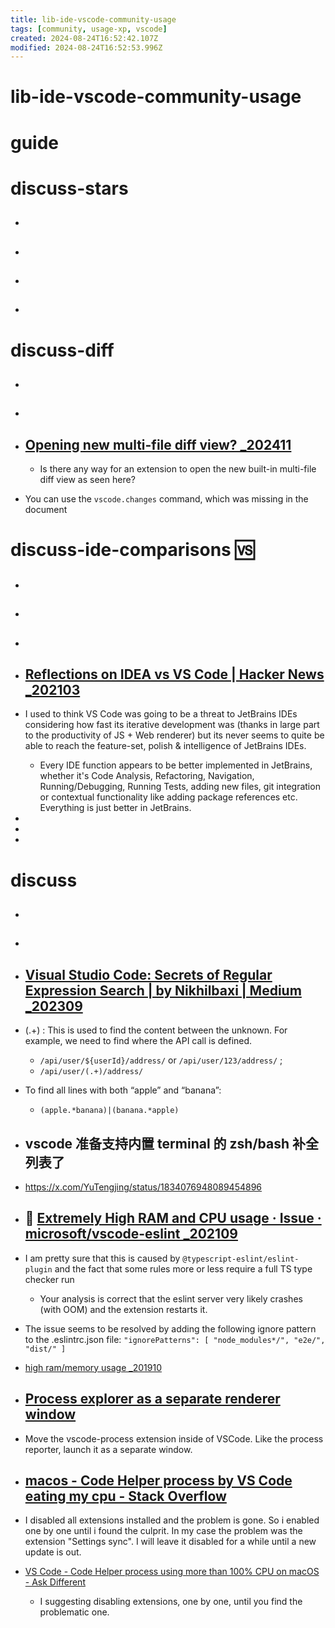 ```yaml
---
title: lib-ide-vscode-community-usage
tags: [community, usage-xp, vscode]
created: 2024-08-24T16:52:42.107Z
modified: 2024-08-24T16:52:53.996Z
---
```


# lib-ide-vscode-community-usage

# guide

# discuss-stars
- ## 

- ## 

- ## 

- ## 
# discuss-diff
- ## 

- ## 

- ## [Opening new multi-file diff view? _202411](https://github.com/microsoft/vscode-discussions/discussions/2398)
  - Is there any way for an extension to open the new built-in multi-file diff view as seen here?

- You can use the `vscode.changes` command, which was missing in the document
# discuss-ide-comparisons 🆚️ 
- ## 

- ## 

- ## 

- ## [Reflections on IDEA vs VS Code | Hacker News _202103](https://news.ycombinator.com/item?id=26367410)
- I used to think VS Code was going to be a threat to JetBrains IDEs considering how fast its iterative development was (thanks in large part to the productivity of JS + Web renderer) but its never seems to quite be able to reach the feature-set, polish & intelligence of JetBrains IDEs.
  - Every IDE function appears to be better implemented in JetBrains, whether it's Code Analysis, Refactoring, Navigation, Running/Debugging, Running Tests, adding new files, git integration or contextual functionality like adding package references etc. Everything is just better in JetBrains.

- 
- 
- 

# discuss
- ## 

- ## 

- ## [Visual Studio Code: Secrets of Regular Expression Search | by Nikhilbaxi | Medium _202309](https://medium.com/@nikhilbaxi3/visual-studio-code-secrets-of-regular-expression-search-71723c2ecbd2)
- (.+) : This is used to find the content between the unknown. For example, we need to find where the API call is defined.
  - `/api/user/${userId}/address/` or `/api/user/123/address/` ; 
  - `/api/user/(.+)/address/`

- To find all lines with both “apple” and “banana”:
  - `(apple.*banana)|(banana.*apple)`

- ## vscode 准备支持内置 terminal 的 zsh/bash 补全列表了
- https://x.com/YuTengjing/status/1834076948089454896

- ## 🐛 [Extremely High RAM and CPU usage · Issue · microsoft/vscode-eslint \_202109](https://github.com/microsoft/vscode-eslint/issues/1336)
- I am pretty sure that this is caused by `@typescript-eslint/eslint-plugin` and the fact that some rules more or less require a full TS type checker run
  - Your analysis is correct that the eslint server very likely crashes (with OOM) and the extension restarts it.

- The issue seems to be resolved by adding the following ignore pattern to the .eslintrc.json file: `"ignorePatterns": [ "node_modules*/", "e2e/", "dist/" ]`

- [high ram/memory usage \_201910](https://github.com/microsoft/vscode-eslint/issues/782)

- ## [Process explorer as a separate renderer window ](https://github.com/microsoft/vscode/issues/41045)
- Move the vscode-process extension inside of VSCode. Like the process reporter, launch it as a separate window.

- ## [macos - Code Helper process by VS Code eating my cpu - Stack Overflow](https://stackoverflow.com/questions/74851227/code-helper-process-by-vs-code-eating-my-cpu)
- I disabled all extensions installed and the problem is gone. So i enabled one by one until i found the culprit. In my case the problem was the extension "Settings sync". I will leave it disabled for a while until a new update is out.

- [VS Code - Code Helper process using more than 100% CPU on macOS - Ask Different](https://apple.stackexchange.com/questions/351761/vs-code-code-helper-process-using-more-than-100-cpu-on-macos)
  - I suggesting disabling extensions, one by one, until you find the problematic one.
